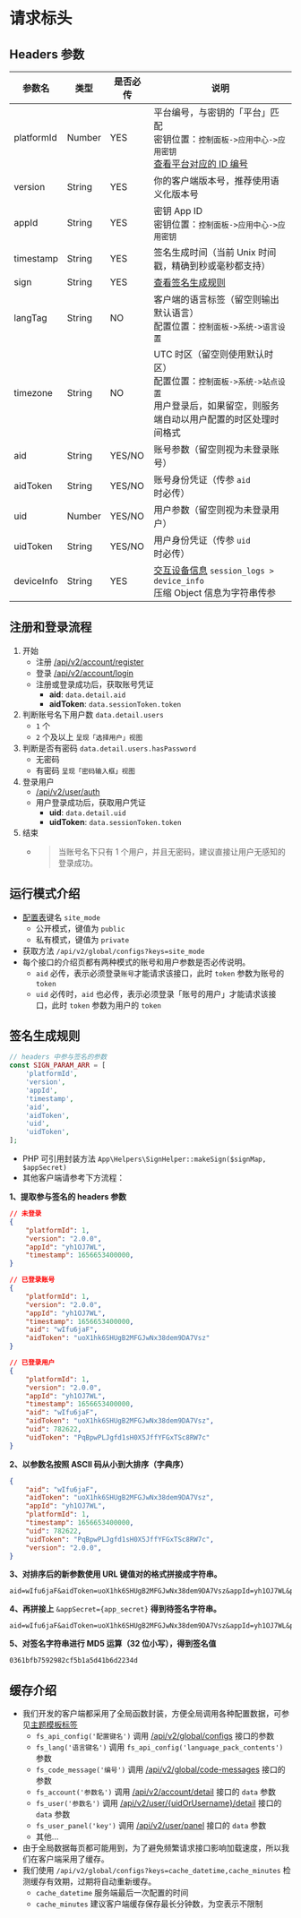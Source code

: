 # 请求标头

## Headers 参数

| 参数名 | 类型 | 是否必传 | 说明 |
| --- | --- | --- | --- |
| platformId | Number | YES | 平台编号，与密钥的「平台」匹配<br>密钥位置：`控制面板->应用中心->应用密钥`<br>[查看平台对应的 ID 编号](../database/dictionary/platforms.md) |
| version | String | YES | 你的客户端版本号，推荐使用语义化版本号 |
| appId | String | YES | 密钥 App ID<br>密钥位置：`控制面板->应用中心->应用密钥`|
| timestamp | String | YES | 签名生成时间（当前 Unix 时间戳，精确到秒或毫秒都支持） |
| sign | String | YES | [查看签名生成规则](#签名生成规则) |
| langTag | String | NO | 客户端的语言标签（留空则输出默认语言）<br>配置位置：`控制面板->系统->语言设置` |
| timezone | String | NO | UTC 时区（留空则使用默认时区）<br>配置位置：`控制面板->系统->站点设置`<br>用户登录后，如果留空，则服务端自动以用户配置的时区处理时间格式 |
| aid | String | YES/NO | 账号参数（留空则视为未登录账号） |
| aidToken | String | YES/NO | 账号身份凭证（传参 `aid` 时必传） |
| uid | Number | YES/NO | 用户参数（留空则视为未登录用户） |
| uidToken | String | YES/NO | 用户身份凭证（传参 `uid` 时必传） |
| deviceInfo | String | YES | [交互设备信息](../database/systems/session-logs.md#设备信息-json) `session_logs > device_info`<br>压缩 Object 信息为字符串传参 |

## 注册和登录流程

1. 开始
    - 注册 [/api/v2/account/register](account/register.md)
    - 登录 [/api/v2/account/login](account/login.md)
    - 注册或登录成功后，获取账号凭证
        - **aid**: `data.detail.aid`
        - **aidToken**: `data.sessionToken.token`
2. 判断账号名下用户数 `data.detail.users`
    - `1` 个
    - `2` 个及以上 `呈现「选择用户」视图`
3. 判断是否有密码 `data.detail.users.hasPassword`
    - 无密码
    - 有密码 `呈现「密码输入框」视图`
4. 登录用户
    - [/api/v2/user/auth](user/auth.md)
    - 用户登录成功后，获取用户凭证
        - **uid**: `data.detail.uid`
        - **uidToken**: `data.sessionToken.token`
5. 结束
    - > 当账号名下只有 1 个用户，并且无密码，建议直接让用户无感知的登录成功。

## 运行模式介绍

- [配置表](../database/systems/configs.md)键名 `site_mode`
    - 公开模式，键值为 `public`
    - 私有模式，键值为 `private`
- 获取方法 `/api/v2/global/configs?keys=site_mode`
- 每个接口的介绍页都有两种模式的账号和用户参数是否必传说明。
    - `aid` 必传，表示必须登录`账号`才能请求该接口，此时 `token` 参数为账号的 `token`
    - `uid` 必传时，`aid` 也必传，表示必须登录「账号的用户」才能请求该接口，此时 `token` 参数为用户的 `token`

## 签名生成规则

```php
// headers 中参与签名的参数
const SIGN_PARAM_ARR = [
    'platformId',
    'version',
    'appId',
    'timestamp',
    'aid',
    'aidToken',
    'uid',
    'uidToken',
];
```

- PHP 可引用封装方法 `App\Helpers\SignHelper::makeSign($signMap, $appSecret)`
- 其他客户端请参考下方流程：

**1、提取参与签名的 headers 参数**

```json
// 未登录
{
	"platformId": 1,
    "version": "2.0.0",
    "appId": "yh1OJ7WL",
    "timestamp": 1656653400000,
}

// 已登录账号
{
	"platformId": 1,
    "version": "2.0.0",
    "appId": "yh1OJ7WL",
    "timestamp": 1656653400000,
    "aid": "wIfu6jaF",
    "aidToken": "uoX1hk6SHUgB2MFGJwNx38dem9DA7Vsz"
}

// 已登录用户
{
	"platformId": 1,
    "version": "2.0.0",
    "appId": "yh1OJ7WL",
    "timestamp": 1656653400000,
    "aid": "wIfu6jaF",
    "aidToken": "uoX1hk6SHUgB2MFGJwNx38dem9DA7Vsz",
    "uid": 782622,
    "uidToken": "PqBpwPLJgfd1sH0X5JffYFGxTSc8RW7c"
}
```

**2、以参数名按照 ASCII 码从小到大排序（字典序）**

```json
{
    "aid": "wIfu6jaF",
    "aidToken": "uoX1hk6SHUgB2MFGJwNx38dem9DA7Vsz",
    "appId": "yh1OJ7WL",
	"platformId": 1,
    "timestamp": 1656653400000,
    "uid": 782622,
    "uidToken": "PqBpwPLJgfd1sH0X5JffYFGxTSc8RW7c",
    "version": "2.0.0",
}
```

**3、对排序后的新参数使用 URL 键值对的格式拼接成字符串。**

```
aid=wIfu6jaF&aidToken=uoX1hk6SHUgB2MFGJwNx38dem9DA7Vsz&appId=yh1OJ7WL&platformId=1&timestamp=1656653400000&uid=782622&uidToken=PqBpwPLJgfd1sH0X5JffYFGxTSc8RW7c$version=2.0.0
```

**4、再拼接上** `&appSecret={app_secret}` **得到待签名字符串。**

```
aid=wIfu6jaF&aidToken=uoX1hk6SHUgB2MFGJwNx38dem9DA7Vsz&appId=yh1OJ7WL&platformId=1&timestamp=1656653400000&uid=782622&uidToken=PqBpwPLJgfd1sH0X5JffYFGxTSc8RW7c$version=2.0.0&appSecret=qUiEaDNQh2IpvGHOKlTMx7ujn8t1CZWX
```

**5、对签名字符串进行 MD5 运算（32 位小写），得到签名值**

```
0361bfb7592982cf5b1a5d41b6d2234d
```

## 缓存介绍

- 我们开发的客户端都采用了全局函数封装，方便全局调用各种配置数据，可参见[主题模板标签](../extensions/theme/tags.md)
    - `fs_api_config('配置键名')` 调用 [/api/v2/global/configs](global/configs.md) 接口的参数
    - `fs_lang('语言键名')` 调用 `fs_api_config('language_pack_contents')` 参数
    - `fs_code_message('编号')` 调用 [/api/v2/global/code-messages](global/code-messages.md) 接口的参数
    - `fs_account('参数名')` 调用 [/api/v2/account/detail](account/detail.md) 接口的 `data` 参数
    - `fs_user('参数名')` 调用 [/api/v2/user/{uidOrUsername}/detail](user/detail.md) 接口的 `data` 参数
    - `fs_user_panel('key')` 调用 [/api/v2/user/panel](user/panel.md) 接口的 `data` 参数
    - 其他...
- 由于全局数据每页都可能用到，为了避免频繁请求接口影响加载速度，所以我们在客户端采用了缓存。
- 我们使用 `/api/v2/global/configs?keys=cache_datetime,cache_minutes` 检测缓存有效期，过期将自动重新缓存。
    - `cache_datetime` 服务端最后一次配置的时间
    - `cache_minutes` 建议客户端缓存保存最长分钟数，为空表示不限制
